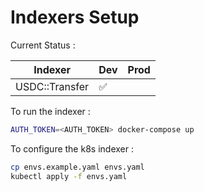 # Indexers Setup

Current Status :

| Indexer        | Dev | Prod |
| -------------- | --- | ---- |
| USDC::Transfer | ✅  |      |

To run the indexer :

```sh
AUTH_TOKEN=<AUTH_TOKEN> docker-compose up
```

To configure the k8s indexer :

```sh
cp envs.example.yaml envs.yaml
kubectl apply -f envs.yaml
```
